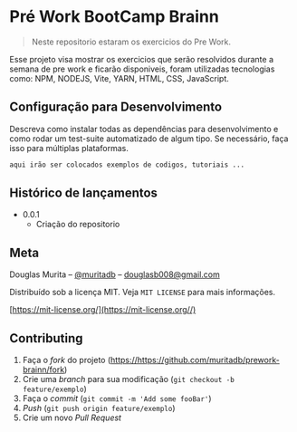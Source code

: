 # Pré Work BootCamp Brainn
> Neste repositorio estaram os exercicios do Pre Work.


Esse projeto visa mostrar os exercicios que serão resolvidos durante a semana de pre work e ficarão disponiveis,
foram utilizadas tecnologias como: NPM, NODEJS, Vite, YARN, HTML, CSS, JavaScript.



## Configuração para Desenvolvimento

Descreva como instalar todas as dependências para desenvolvimento e como rodar um test-suite automatizado de algum tipo. Se necessário, faça isso para múltiplas plataformas.

```sh
aqui irão ser colocados exemplos de codigos, tutoriais ...
```

## Histórico de lançamentos


* 0.0.1
    * Criação do repositorio

## Meta

Douglas Murita – [@muritadb](https://twitter.com/muritadb) – douglasb008@gmail.com

Distribuído sob a licença MIT. Veja `MIT LICENSE` para mais informações.

[https://mit-license.org/](https://mit-license.org//)

## Contributing

1. Faça o _fork_ do projeto (<https://https://github.com/muritadb/prework-brainn/fork>)
2. Crie uma _branch_ para sua modificação (`git checkout -b feature/exemplo`)
3. Faça o _commit_ (`git commit -m 'Add some fooBar'`)
4. _Push_ (`git push origin feature/exemplo`)
5. Crie um novo _Pull Request_

[npm-image]: https://img.shields.io/npm/v/datadog-metrics.svg?style=flat-square
[npm-url]: https://npmjs.org/package/datadog-metrics
[npm-downloads]: https://img.shields.io/npm/dm/datadog-metrics.svg?style=flat-square
[travis-image]: https://img.shields.io/travis/dbader/node-datadog-metrics/master.svg?style=flat-square
[travis-url]: https://travis-ci.org/dbader/node-datadog-metrics
[wiki]: https://github.com/seunome/seuprojeto/wiki